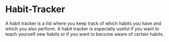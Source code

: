 # Habit-Tracker
A habit tracker is a list where you keep track of which habits you have and which you also perform. A habit tracker is especially useful if you want to teach yourself new habits or if you want to become aware of certain habits.
 
